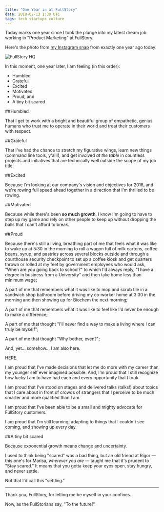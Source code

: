 ```yaml
---
title: "One Year in at FullStory"
date: 2018-02-13 1:30 UTC
tags: tech startups culture
---
```


Today marks one year since I took the plunge into my latest dream job working in "Product Marketing" at FullStory.

Here's the photo from [my Instagram snap](https://www.instagram.com/p/BQeKJ-1BtJe/) from exactly one year ago today:

![FullStory HQ](/img/FullStoryHQ.jpg)

In this moment, one year later, I am feeling (in this order):

* Humbled
* Grateful
* Excited
* Motivated
* Proud, and 
* A tiny bit scared

##Humbled

That I get to work with a bright and beautiful group of empathetic, genius humans who trust me to operate in their world and treat their customers with respect. 

##Grateful

That I've had the chance to stretch my figurative wings, learn new things (command line tools, y'all!), and get involved _at the table_ in countless projects and initiatives that are technically well outside the scope of my job title. 

##Excited

Because I'm looking at our company's vision and objectives for 2018, and we're rowing full speed ahead together in a direction that I'm thrilled to be rowing.

##Motivated

Because while there's been **so much growth**, I know I'm going to have to step up my game and rely on other people to keep up without dropping the balls that I can't afford to break.

##Proud

Because there's still a living, breathing part of me that feels what it was like to wake up at 5:30 in the morning to roll a wagon full of milk cartons, coffee beans, syrup, and pastries across several blocks outside and through a courthouse security checkpoint to set up a coffee kiosk and get quarters thrown or rolled at my feet by government employees who would ask, "When are you going back to school?" to which I'd always reply, "I have a degree in business from a University" and then take home less than minimum wage; 

A part of me that remembers what it was like to mop and scrub tile in a sandwich shop bathroom before driving my co-worker home at 3:30 in the morning and then showing up for Biochem the next morning; 

A part of me that remembers what it was like to feel like I'd never be enough to make a difference; 

A part of me that thought "I'll never find a way to make a living where I can truly be myself"; 

A part of me that thought "Why bother, even?"; 

And, yet... somehow... I am also here.

HERE.

I am proud that I've made decisions that let me do more with my career than my younger self ever imagined possible. And, I'm proud that I still recognize how *lucky* I am to have had each and every opportunity that I took.

I am proud that I've stood on stages and delivered talks (talks!) about topics that I care about in front of crowds of strangers that I perceive to be much smarter and more qualified than I am.

I am proud that I've been able to be a small and mighty advocate for FullStory customers. 

I am proud that I'm still learning, adapting to things that I couldn't see coming, and showing up every day. 

##A tiny bit scared

Because exponential growth means change and uncertainty.

I used to think being "scared" was a bad thing, but an old friend at Rigor — this one's for Marisa, _wherever you are_ — taught me that it's prudent to "Stay scared." It means that you gotta keep your eyes open, stay hungry, and never settle. 

Not that I'd call this "settling."

---

Thank you, FullStory, for letting me be myself in your confines.

Now, as the FullStorians say, "To the future!"
